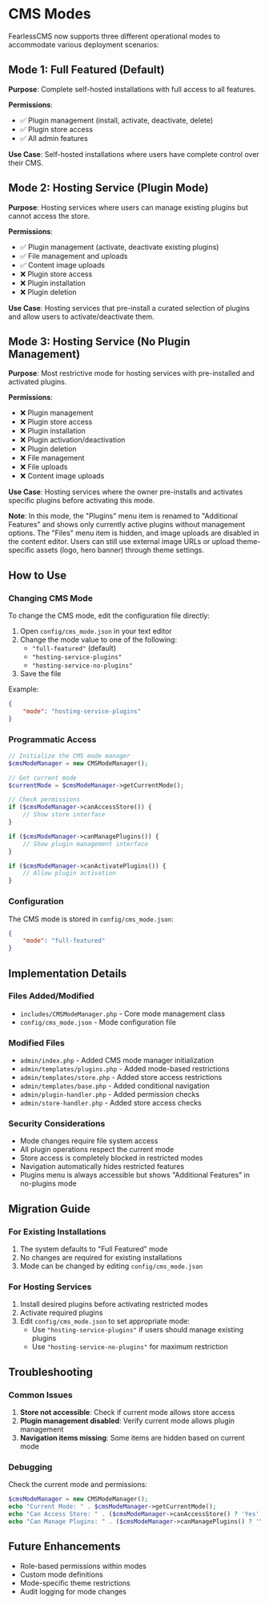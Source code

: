 # CMS Modes

FearlessCMS now supports three different operational modes to accommodate various deployment scenarios:

## Mode 1: Full Featured (Default)

**Purpose**: Complete self-hosted installations with full access to all features.

**Permissions**:
- ✅ Plugin management (install, activate, deactivate, delete)
- ✅ Plugin store access
- ✅ All admin features

**Use Case**: Self-hosted installations where users have complete control over their CMS.

## Mode 2: Hosting Service (Plugin Mode)

**Purpose**: Hosting services where users can manage existing plugins but cannot access the store.

**Permissions**:
- ✅ Plugin management (activate, deactivate existing plugins)
- ✅ File management and uploads
- ✅ Content image uploads
- ❌ Plugin store access
- ❌ Plugin installation
- ❌ Plugin deletion

**Use Case**: Hosting services that pre-install a curated selection of plugins and allow users to activate/deactivate them.

## Mode 3: Hosting Service (No Plugin Management)

**Purpose**: Most restrictive mode for hosting services with pre-installed and activated plugins.

**Permissions**:
- ❌ Plugin management
- ❌ Plugin store access
- ❌ Plugin installation
- ❌ Plugin activation/deactivation
- ❌ Plugin deletion
- ❌ File management
- ❌ File uploads
- ❌ Content image uploads

**Use Case**: Hosting services where the owner pre-installs and activates specific plugins before activating this mode.

**Note**: In this mode, the "Plugins" menu item is renamed to "Additional Features" and shows only currently active plugins without management options. The "Files" menu item is hidden, and image uploads are disabled in the content editor. Users can still use external image URLs or upload theme-specific assets (logo, hero banner) through theme settings.

## How to Use

### Changing CMS Mode

To change the CMS mode, edit the configuration file directly:

1. Open `config/cms_mode.json` in your text editor
2. Change the mode value to one of the following:
   - `"full-featured"` (default)
   - `"hosting-service-plugins"`
   - `"hosting-service-no-plugins"`
3. Save the file

Example:
```json
{
    "mode": "hosting-service-plugins"
}
```

### Programmatic Access

```php
// Initialize the CMS mode manager
$cmsModeManager = new CMSModeManager();

// Get current mode
$currentMode = $cmsModeManager->getCurrentMode();

// Check permissions
if ($cmsModeManager->canAccessStore()) {
    // Show store interface
}

if ($cmsModeManager->canManagePlugins()) {
    // Show plugin management interface
}

if ($cmsModeManager->canActivatePlugins()) {
    // Allow plugin activation
}
```

### Configuration

The CMS mode is stored in `config/cms_mode.json`:

```json
{
    "mode": "full-featured"
}
```

## Implementation Details

### Files Added/Modified

- `includes/CMSModeManager.php` - Core mode management class
- `config/cms_mode.json` - Mode configuration file

### Modified Files

- `admin/index.php` - Added CMS mode manager initialization
- `admin/templates/plugins.php` - Added mode-based restrictions
- `admin/templates/store.php` - Added store access restrictions
- `admin/templates/base.php` - Added conditional navigation
- `admin/plugin-handler.php` - Added permission checks
- `admin/store-handler.php` - Added store access checks

### Security Considerations

- Mode changes require file system access
- All plugin operations respect the current mode
- Store access is completely blocked in restricted modes
- Navigation automatically hides restricted features
- Plugins menu is always accessible but shows "Additional Features" in no-plugins mode

## Migration Guide

### For Existing Installations

1. The system defaults to "Full Featured" mode
2. No changes are required for existing installations
3. Mode can be changed by editing `config/cms_mode.json`

### For Hosting Services

1. Install desired plugins before activating restricted modes
2. Activate required plugins
3. Edit `config/cms_mode.json` to set appropriate mode:
   - Use `"hosting-service-plugins"` if users should manage existing plugins
   - Use `"hosting-service-no-plugins"` for maximum restriction

## Troubleshooting

### Common Issues

1. **Store not accessible**: Check if current mode allows store access
2. **Plugin management disabled**: Verify current mode allows plugin management
3. **Navigation items missing**: Some items are hidden based on current mode

### Debugging

Check the current mode and permissions:

```php
$cmsModeManager = new CMSModeManager();
echo "Current Mode: " . $cmsModeManager->getCurrentMode();
echo "Can Access Store: " . ($cmsModeManager->canAccessStore() ? 'Yes' : 'No');
echo "Can Manage Plugins: " . ($cmsModeManager->canManagePlugins() ? 'Yes' : 'No');
```

## Future Enhancements

- Role-based permissions within modes
- Custom mode definitions
- Mode-specific theme restrictions
- Audit logging for mode changes 